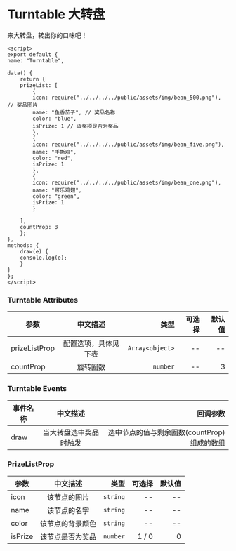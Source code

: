 # Turntable 大转盘
来大转盘，转出你的口味吧！



<Common-Democode title="使用方法" description="基础用法。">
  <componentDos-visualization-turntable-index></componentDos-visualization-turntable-index>
  <highlight-code slot="codeText" lang="vue">
    <template>
    <div class="hello">
        <zzm-turntable :prizeListProp="prizeList" :countProp="countProp" @draw="draw"></zzm-turntable>
    </div>
    </template>

    <script>
    export default {
    name: "Turntable",

    data() {
        return {
        prizeList: [
            {
            icon: require("../../../../public/assets/img/bean_500.png"), // 奖品图片
            name: "鱼香茄子", // 奖品名称
            color: "blue",
            isPrize: 1 // 该奖项是否为奖品
            },
            {
            icon: require("../../../../public/assets/img/bean_five.png"),
            name: "手撕鸡",
            color: "red",
            isPrize: 1
            },
            {
            icon: require("../../../../public/assets/img/bean_one.png"),
            name: "可乐鸡翅",
            color: "green",
            isPrize: 1
            }
           
        ],
        countProp: 8
        };
    },
    methods: {
        draw(e) {
        console.log(e);
        }
    }
    };
    </script>
  </highlight-code>
</Common-Democode>


### Turntable Attributes

| 参数       | 中文描述           | 类型         | 可选择         | 默认值         | 
| ----------------- |:-------------:| -----------------:| --------------------:| --------:| 
| prizeListProp          | 配置选项，具体见下表 | `Array<object>` | -- | -- |
| countProp         | 旋转圈数      |   `number` |    --    | 3 |


### Turntable Events
| 事件名称       | 中文描述           | 回调参数         | 
| ----------------- |:-------------:| -----------------:| 
| draw          | 当大转盘选中奖品时触发 | 选中节点的值与剩余圈数(countProp)组成的数组 | 


### PrizeListProp

| 参数       | 中文描述           | 类型         | 可选择         | 默认值         | 
| ----------------- |:-------------:| -----------------:| --------------------:| --------:| 
| icon          | 该节点的图片 | `string` | -- | -- |
| name         | 该节点的名字      |   `string` |    --    | -- |
| color          | 该节点的背景颜色 | `string` | -- | -- |
| isPrize         | 该节点是否为奖品      |   `number` |    1 / 0    | 0 |
